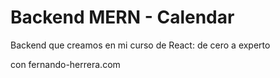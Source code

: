 # Backend MERN - Calendar

Backend que creamos en mi curso de React: de cero a experto

 con fernando-herrera.com